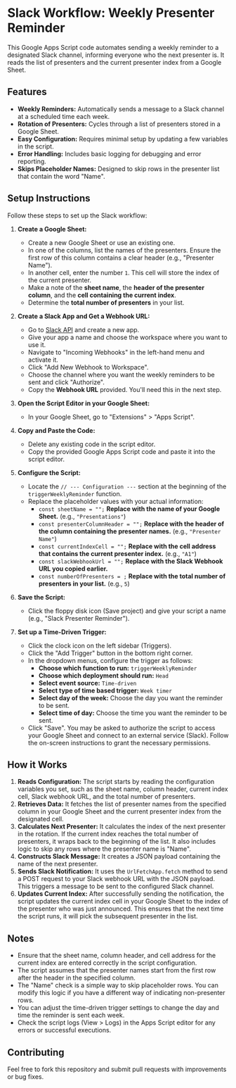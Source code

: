 # Slack Workflow: Weekly Presenter Reminder

This Google Apps Script code automates sending a weekly reminder to a designated Slack channel, informing everyone who the next presenter is. It reads the list of presenters and the current presenter index from a Google Sheet.

## Features

* **Weekly Reminders:** Automatically sends a message to a Slack channel at a scheduled time each week.
* **Rotation of Presenters:** Cycles through a list of presenters stored in a Google Sheet.
* **Easy Configuration:** Requires minimal setup by updating a few variables in the script.
* **Error Handling:** Includes basic logging for debugging and error reporting.
* **Skips Placeholder Names:** Designed to skip rows in the presenter list that contain the word "Name".

## Setup Instructions

Follow these steps to set up the Slack workflow:

1.  **Create a Google Sheet:**
    * Create a new Google Sheet or use an existing one.
    * In one of the columns, list the names of the presenters. Ensure the first row of this column contains a clear header (e.g., "Presenter Name").
    * In another cell, enter the number `1`. This cell will store the index of the current presenter.
    * Make a note of the **sheet name**, the **header of the presenter column**, and the **cell containing the current index**.
    * Determine the **total number of presenters** in your list.

2.  **Create a Slack App and Get a Webhook URL:**
    * Go to [Slack API](https://api.slack.com/apps) and create a new app.
    * Give your app a name and choose the workspace where you want to use it.
    * Navigate to "Incoming Webhooks" in the left-hand menu and activate it.
    * Click "Add New Webhook to Workspace".
    * Choose the channel where you want the weekly reminders to be sent and click "Authorize".
    * Copy the **Webhook URL** provided. You'll need this in the next step.

3.  **Open the Script Editor in your Google Sheet:**
    * In your Google Sheet, go to "Extensions" > "Apps Script".

4.  **Copy and Paste the Code:**
    * Delete any existing code in the script editor.
    * Copy the provided Google Apps Script code and paste it into the script editor.

5.  **Configure the Script:**
    * Locate the `// --- Configuration ---` section at the beginning of the `triggerWeeklyReminder` function.
    * Replace the placeholder values with your actual information:
        * `const sheetName = "";` **Replace with the name of your Google Sheet.** (e.g., `"Presentations"`)
        * `const presenterColumnHeader = "";` **Replace with the header of the column containing the presenter names.** (e.g., `"Presenter Name"`)
        * `const currentIndexCell = "";` **Replace with the cell address that contains the current presenter index.** (e.g., `"A1"`)
        * `const slackWebhookUrl = "";` **Replace with the Slack Webhook URL you copied earlier.**
        * `const numberOfPresenters = ;` **Replace with the total number of presenters in your list.** (e.g., `5`)

6.  **Save the Script:**
    * Click the floppy disk icon (Save project) and give your script a name (e.g., "Slack Presenter Reminder").

7.  **Set up a Time-Driven Trigger:**
    * Click the clock icon on the left sidebar (Triggers).
    * Click the "Add Trigger" button in the bottom right corner.
    * In the dropdown menus, configure the trigger as follows:
        * **Choose which function to run:** `triggerWeeklyReminder`
        * **Choose which deployment should run:** `Head`
        * **Select event source:** `Time-driven`
        * **Select type of time based trigger:** `Week timer`
        * **Select day of the week:** Choose the day you want the reminder to be sent.
        * **Select time of day:** Choose the time you want the reminder to be sent.
    * Click "Save". You may be asked to authorize the script to access your Google Sheet and connect to an external service (Slack). Follow the on-screen instructions to grant the necessary permissions.

## How it Works

1.  **Reads Configuration:** The script starts by reading the configuration variables you set, such as the sheet name, column header, current index cell, Slack webhook URL, and the total number of presenters.
2.  **Retrieves Data:** It fetches the list of presenter names from the specified column in your Google Sheet and the current presenter index from the designated cell.
3.  **Calculates Next Presenter:** It calculates the index of the next presenter in the rotation. If the current index reaches the total number of presenters, it wraps back to the beginning of the list. It also includes logic to skip any rows where the presenter name is "Name".
4.  **Constructs Slack Message:** It creates a JSON payload containing the name of the next presenter.
5.  **Sends Slack Notification:** It uses the `UrlFetchApp.fetch` method to send a POST request to your Slack webhook URL with the JSON payload. This triggers a message to be sent to the configured Slack channel.
6.  **Updates Current Index:** After successfully sending the notification, the script updates the current index cell in your Google Sheet to the index of the presenter who was just announced. This ensures that the next time the script runs, it will pick the subsequent presenter in the list.

## Notes

* Ensure that the sheet name, column header, and cell address for the current index are entered correctly in the script configuration.
* The script assumes that the presenter names start from the first row after the header in the specified column.
* The "Name" check is a simple way to skip placeholder rows. You can modify this logic if you have a different way of indicating non-presenter rows.
* You can adjust the time-driven trigger settings to change the day and time the reminder is sent each week.
* Check the script logs (View > Logs) in the Apps Script editor for any errors or successful executions.

## Contributing

Feel free to fork this repository and submit pull requests with improvements or bug fixes.
